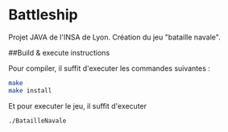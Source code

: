 # Battleship

Projet JAVA de l'INSA de Lyon. Création du jeu "bataille navale".

##Build & execute instructions

Pour compiler, il suffit d'executer les commandes suivantes :
```bash
make 
make install
```
Et pour executer le jeu, il suffit d'executer
```bash
./BatailleNavale
```
